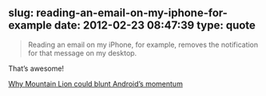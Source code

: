 slug: reading-an-email-on-my-iphone-for-example
date: 2012-02-23 08:47:39
type: quote
---

> Reading an email on my iPhone, for example, removes the notification for that message on my desktop.

That’s awesome!

 [Why Mountain Lion could blunt Android’s momentum](http://gigaom.com/mobile/why-mountain-lion-could-blunt-androids-momentum/)
